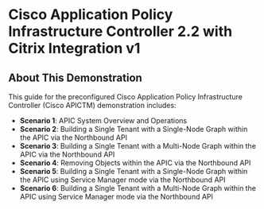 # Cisco Application Policy Infrastructure Controller 2.2 with Citrix Integration v1 #

## About This Demonstration ##

This guide for the preconfigured Cisco Application Policy Infrastructure Controller (Cisco APICTM) demonstration includes:
  * **Scenario 1**: APIC System Overview and Operations
  * **Scenario 2**: Building a Single Tenant with a Single-Node Graph within the APIC via the Northbound API
  * **Scenario 3**: Building a Single Tenant with a Multi-Node Graph within the APIC via the Northbound API
  * **Scenario 4**: Removing Objects within the APIC via the Northbound API
  * **Scenario 5**: Building a Single Tenant with a Single-Node Graph within the APIC using Service Manager mode via the Northbound API
  * **Scenario 6**: Building a Single Tenant with a Multi-Node Graph within the APIC using Service Manager mode via the Northbound API
